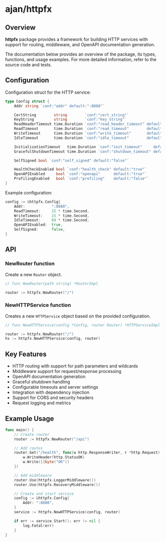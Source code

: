 # ajan/httpfx

## Overview

**httpfx** package provides a framework for building HTTP services with support for routing, middleware, and OpenAPI documentation generation.

The documentation below provides an overview of the package, its types, functions, and usage examples. For more detailed information, refer to the source code and tests.

## Configuration

Configuration struct for the HTTP service:

```go
type Config struct {
	Addr string `conf:"addr" default:":8080"`

	CertString        string        `conf:"cert_string"`
	KeyString         string        `conf:"key_string"`
	ReadHeaderTimeout time.Duration `conf:"read_header_timeout" default:"5s"`
	ReadTimeout       time.Duration `conf:"read_timeout"        default:"10s"`
	WriteTimeout      time.Duration `conf:"write_timeout"       default:"10s"`
	IdleTimeout       time.Duration `conf:"idle_timeout"        default:"120s"`

	InitializationTimeout   time.Duration `conf:"init_timeout"     default:"25s"`
	GracefulShutdownTimeout time.Duration `conf:"shutdown_timeout" default:"5s"`

	SelfSigned bool `conf:"self_signed" default:"false"`

	HealthCheckEnabled bool `conf:"health_check" default:"true"`
	OpenAPIEnabled     bool `conf:"openapi"      default:"true"`
	ProfilingEnabled   bool `conf:"profiling"    default:"false"`
}
```

Example configuration:
```go
config := &httpfx.Config{
	Addr:            ":8080",
	ReadTimeout:     15 * time.Second,
	WriteTimeout:    15 * time.Second,
	IdleTimeout:     60 * time.Second,
	OpenAPIEnabled:  true,
	SelfSigned:      false,
}
```

## API

### NewRouter function

Create a new `Router` object.

```go
// func NewRouter(path string) *RouterImpl

router := httpfx.NewRouter("/")
```

### NewHTTPService function

Creates a new `HTTPService` object based on the provided configuration.

```go
// func NewHTTPService(config *Config, router Router) *HTTPServiceImpl

router := httpfx.NewRouter("/")
hs := httpfx.NewHTTPService(config, router)
```

## Key Features

- HTTP routing with support for path parameters and wildcards
- Middleware support for request/response processing
- OpenAPI documentation generation
- Graceful shutdown handling
- Configurable timeouts and server settings
- Integration with dependency injection
- Support for CORS and security headers
- Request logging and metrics

## Example Usage

```go
func main() {
	// Create router
	router := httpfx.NewRouter("/api")

	// Add routes
	router.Get("/health", func(w http.ResponseWriter, r *http.Request) {
		w.WriteHeader(http.StatusOK)
		w.Write([]byte("OK"))
	})

	// Add middleware
	router.Use(httpfx.LoggerMiddleware())
	router.Use(httpfx.RecoveryMiddleware())

	// Create and start service
	config := &httpfx.Config{
		Addr: ":8080",
	}
	service := httpfx.NewHTTPService(config, router)

	if err := service.Start(); err != nil {
		log.Fatal(err)
	}
}
```
